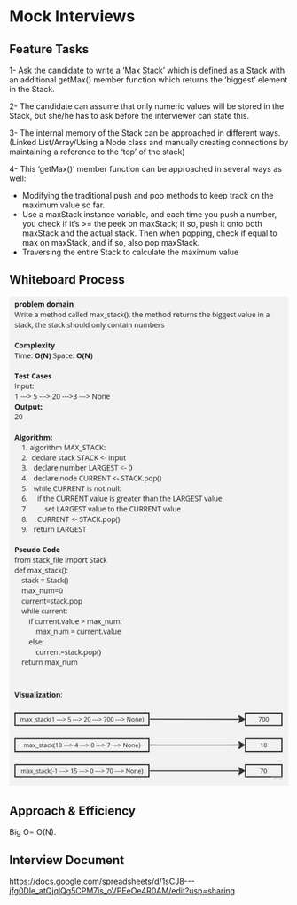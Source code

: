 # Mock Interviews
## Feature Tasks

1- Ask the candidate to write a ‘Max Stack’ which is defined as a Stack with an additional getMax() member function which returns the ‘biggest’ element in the Stack.

2- The candidate can assume that only numeric values will be stored in the Stack, but she/he has to ask before the interviewer can state this.

3- The internal memory of the Stack can be approached in different ways.(Linked List/Array/Using a Node class and manually creating connections by maintaining a reference to the ‘top’ of the stack)

4- This ‘getMax()’ member function can be approached in several ways as well:

* Modifying the traditional push and pop methods to keep track on the maximum value so far.
* Use a maxStack instance variable, and each time you push a number, you check if it’s >= the peek on maxStack; if so, push it onto both maxStack and the actual stack. Then when popping, check if equal to max on maxStack, and if so, also pop maxStack.
* Traversing the entire Stack to calculate the maximum value


## Whiteboard Process

![Alt text](./Untitled%20(7).jpg)

## Approach & Efficiency

Big O= O(N).

## Interview Document

https://docs.google.com/spreadsheets/d/1sCJ8---jfg0Dle_atQjqlQg5CPM7is_oVPEeOe4R0AM/edit?usp=sharing
